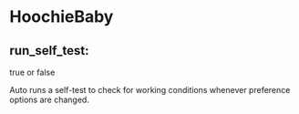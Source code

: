 # HoochieBaby

## run_self_test:
true or false  

Auto runs a self-test to check for working conditions whenever preference options are changed.

